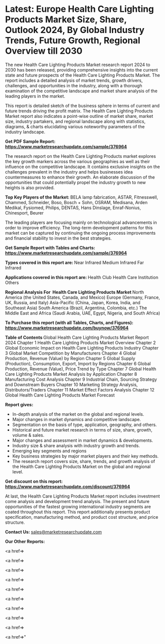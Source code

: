 # Latest: Europe Health Care Lighting Products Market Size, Share, Outlook 2024, By Global Industry Trends, Future Growth, Regional Overview till 2030

The new Health Care Lighting Products Market research report 2024 to 2030 has been released, providing comprehensive insights into the current state and future prospects of the Health Care Lighting Products Market. The report includes a detailed analysis of market trends, growth drivers, challenges, and opportunities in the industry, along with a thorough examination of the competitive landscape and market share analysis of the leading players in the market.

This report is detailed sketch of the business sphere in terms of current and future trends driving the profit matrix. The Health Care Lighting Products Market report also indicates a point-wise outline of market share, market size, industry partakers, and regional landscape along with statistics, diagrams, &amp; charts elucidating various noteworthy parameters of the industry landscape.

<strong><b>Get PDF Sample Report: <a href=https://www.marketresearchupdate.com/sample/376964>https://www.marketresearchupdate.com/sample/376964</a></b></strong>

The research report on the Health Care Lighting Products market explores the key growth markers across the various geographies as well as their influence on the competitive landscape. It contains exclusive insights on the challenges prevalent in the industry and helps businesses idea countermeasures to enhance their growth. An elaborate discussion of the opportunities that could potentially propel the industry growth to new heights is also provided.

<strong><b>Top Key Players of the Market:
</b></strong>BELA lamp fabrication, ASTAR, Fitnesswell, Chammed, Schneider, Boso, Bosch + Sohn, OSRAM, Medisana, Arden Medikal, Fysiomed, Philips, DENTAS, Hans Dinslage, Enraf-Nonius, Chinesport, Beurer<strong><b>
</b></strong>

The leading players are focusing mainly on technological advancements in order to improve efficiency. The long-term development patterns for this market can be captured by continuing the ongoing process improvements and financial stability to invest in the best strategies.

<strong><b>Get Sample Report with Tables and Charts: <a href=https://www.marketresearchupdate.com/sample/376964>https://www.marketresearchupdate.com/sample/376964</a></b></strong>

<strong><b>Types covered in this report are:
</b></strong>Near Infrared
Medium Infrared
Far Infrared<strong><b>
</b></strong>

<strong><b>Applications covered in this report are:
</b></strong>Health Club
Health Care Institution
Others<strong><b>
</b></strong>

<strong><b>Regional Analysis For  Health Care Lighting Products Market</b></strong><strong><b>
</b></strong>North America (the United States, Canada, and Mexico)
Europe (Germany, France, UK, Russia, and Italy)
Asia-Pacific (China, Japan, Korea, India, and Southeast Asia)
South America (Brazil, Argentina, Colombia, etc.)
The Middle East and Africa (Saudi Arabia, UAE, Egypt, Nigeria, and South Africa)

<strong><b>To Purchase this report (with all Tables, Charts, and Figures): <a href=https://www.marketresearchupdate.com/buynow/376964>https://www.marketresearchupdate.com/buynow/376964</a></b></strong>

<strong><b>Table of Contents</b></strong><strong><b>
</b></strong>Global Health Care Lighting Products Market Report 2024
Chapter 1 Health Care Lighting Products Market Overview
Chapter 2 Global Economic Impact on Health Care Lighting Products Industry
Chapter 3 Global Market Competition by Manufacturers
Chapter 4 Global Production, Revenue (Value) by Region
Chapter 5 Global Supply (Production), Consumption, Export, Import by Regions
Chapter 6 Global Production, Revenue (Value), Price Trend by Type
Chapter 7 Global Health Care Lighting Products Market Analysis by Application
Chapter 8 Manufacturing Cost Analysis
Chapter 9 Industrial Chain, Sourcing Strategy and Downstream Buyers
Chapter 10 Marketing Strategy Analysis, Distributors/Traders
Chapter 11 Market Effect Factors Analysis
Chapter 12 Global Health Care Lighting Products Market Forecast

<strong><b>Report gives:</b></strong>

- In-depth analysis of the market on the global and regional levels.
- Major changes in market dynamics and competitive landscape.
- Segmentation on the basis of type, application, geography, and others.
- Historical and future market research in terms of size, share, growth, volume &amp; sales.
- Major changes and assessment in market dynamics &amp; developments.
- Industry size &amp; share analysis with industry growth and trends.
- Emerging key segments and regions
- Key business strategies by major market players and their key methods.
- The research report covers size, share, trends, and growth analysis of the Health Care Lighting Products Market on the global and regional level.

<strong><b>Get discount on this report: <a href=https://www.marketresearchupdate.com/discount/376964>https://www.marketresearchupdate.com/discount/376964</a></b></strong>

At last, the Health Care Lighting Products Market report includes investment come analysis and development trend analysis. The present and future opportunities of the fastest growing international industry segments are coated throughout this report. This report additionally presents product specification, manufacturing method, and product cost structure, and price structure.

<strong><b>Contact Us:
</b></strong>sales@marketresearchupdate.com

<strong>Our Other Reports:</strong>

<a href=></a>

<a href=></a>

<a href=></a>

<a href=></a>

<a href=></a>

<a href=></a>

<a href=></a>

<a href=></a>

<a href=></a>

<a href=></a>"
